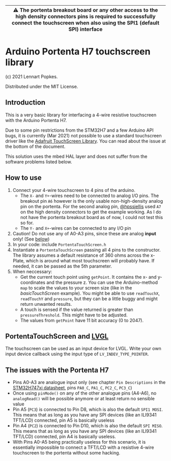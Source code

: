 | :warning: The portenta breakout board or any other access to the high density connectors pins is **required** to successfully connect the touchscreen when also using the SPI1 (default SPI) interface |
| -- |

# Arduino Portenta H7 touchscreen library
(c) 2021 Lennart Popkes.

Distributed under the MIT License.

## Introduction
This is a very basic library for interfacing a 4-wire resistive touchscreen with the Arduino Portenta H7.

Due to some pin restrictions from the STM32H7 and a few Arduino API bugs, it is currently (Mar 2021) not possible to use a standard touchscreen driver like the [Adafruit TouchScreen Library](https://github.com/adafruit/Adafruit_TouchScreen). You can read about the issue at the bottom of the document.

This solution uses the mbed HAL layer and does not suffer from the software problems listed below.

## How to use
1. Connect your 4-wire touchscreen to 4 pins of the arduino. 
    - The `X-` and `Y+`-wires need to be connected to analog I/O pins. The breakout pin `A6` however is the only usable non-high-density analog pin on the portenta. For the second analog pin, [@hpssjellis](https://github.com/hpssjellis) used `A7` on the high density connectors to get the example working. As I do not have the portenta breakout board as of now, I could not test this so for.
    - The `Y-` and `X+`-wires can be connected to any I/O pin
2. Caution! Do not use any of A0-A3 pins, since these are analog <b>input</b> only! (See [below](#the-issues-with-the-portenta-h7))
3. In your code: include `PortentaTouchScreen.h`
4. Instantiate a `PortentaTouchScreen` passing all 4 pins to the constructor. The library assumes a default resistance of 360 ohms across the x-Plate, which is around what most touchscreen will probably have. If needed, it can be passed as the 5th parameter.
5. When neccessary: 
    - Get the current touch point using `getPoint`. It contains the x- and y-coordinates and the pressure z. You can use the Arduino-method `map` to scale the values to your screen size (like in the *basicTouchScreen* example). You might be able to use `readTouchX`, `readTouchY` and `pressure`, but they can be a little buggy and might return unwanted results.
    - A touch is sensed if the value returned is greater than `pressureThreshold`. This might have to be adjusted.
    - The values from `getPoint` have 11 bit accuracy (0 to 2047).

## PortentaTouchScreen and [LVGL](https://lvgl.io)
The touchscreen can be used as an input device for LVGL. Write your own input device callback using the input type of ```LV_INDEV_TYPE_POINTER```. 

## The issues with the Portenta H7
- Pins A0-A3 are analogue input only (see chapter ```Pin Descriptions``` in the [STM32H747xi datasheet](https://www.st.com/resource/en/datasheet/stm32h747xi.pdf), pins ```PA0_C```, ```PA1_C```, ```PC2_C```, ```PC3_C```)
- Once using ```pinMode()``` on any of the other analogue pins (A4-A6), no ```analogRead()``` will be possible anymore or at least return no sensible value
- Pin A5 (```PC3```) is connected to Pin D8, which is also the default ```SPI1 MOSI```. This means that as long as you have any SPI devices (like an ILI9341 TFT/LCD) connected, pin A5 is basically useless
- Pin A4 (`PC2`) is connected to Pin D10, which is also the default `SPI MISO`. This means that as long as you have any SPI devices (like an ILI9341 TFT/LCD) connected, pin A4 is basically useless.
- With Pins A0-A5 being practically useless for this scenario, it is essentially impossible to connect a TFT/LCD with a resistive 4-wire touchscreen to the portenta without some hacking.
